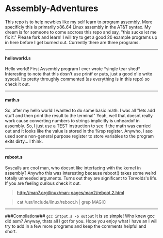 Assembly-Adventures
===================

This repo is to help newbies like my self learn to program assembly.
More specificly this is primarily x86_64 Linux assembly in the AT&T syntax. My dream is for someone to come accross this repo and say, "this sucks let me fix it." Please fork and learn! I will try to get a good 20 example programs up in here before I get burned out.
Currently there are three programs.

----------
#### helloworld.s ####
Hello world! First Assembly program I ever wrote \*single tear shed\*
Interesting to note that this dosn't use printf or puts, just a good o'le write syscall. Its pretty throughly commented (as everything is in this repo) so check it out.


----------
#### math.s ####
So, after my hello world I wanted to do some basic math. I was all "lets add stuff and then print the result to the terminal" Yeah, well that doesnt really work cause converting numbers to strings implicitly is unheardof in assembly. So, I just use a TEST instruction to see if the math was carried out and it looks like the value is stored in the %rsp register. Anywho, I aso used some non-general purpose register to store variables to the program exits dirty... I think.

----------
#### reboot.s ####
Syscalls are cool man, who doesnt like interfacing with the kernel in assembly? Anywho this was interesting because reboot() takes some weird totally unneeded arguments. Turns out they are significant to Torvolds's life. If you are feeling curious check it out. 

>http://man7.org/linux/man-pages/man2/reboot.2.html

>cat /usr/include/linux/reboot.h | grep MAGIC

----------
###Compilation###
`gcc intput.s -o output`
It is so simple! Who knew gcc did asm?
Anyway, thats all I got for you. Hope you enjoy what I have an I will try to add in a few more programs and keep the comments helpful and short.

